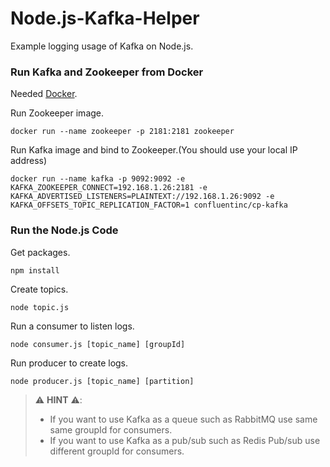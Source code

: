 # Node.js-Kafka-Helper

Example logging usage of Kafka on Node.js.

### Run Kafka and Zookeeper from Docker

Needed [Docker](https://www.docker.com/products/docker-desktop).

Run Zookeeper image.

```
docker run --name zookeeper -p 2181:2181 zookeeper
```

Run Kafka image and bind to Zookeeper.(You should use your local IP address)

```
docker run --name kafka -p 9092:9092 -e KAFKA_ZOOKEEPER_CONNECT=192.168.1.26:2181 -e KAFKA_ADVERTISED_LISTENERS=PLAINTEXT://192.168.1.26:9092 -e KAFKA_OFFSETS_TOPIC_REPLICATION_FACTOR=1 confluentinc/cp-kafka
```

### Run the Node.js Code

Get packages.

```
npm install
```

Create topics.

```
node topic.js
```

Run a consumer to listen logs.

```
node consumer.js [topic_name] [groupId]
```

Run producer to create logs.

```
node producer.js [topic_name] [partition]
```

> :warning: **HINT** :warning::
>
> - If you want to use Kafka as a queue such as RabbitMQ use same same groupId for consumers.
> - If you want to use Kafka as a pub/sub such as Redis Pub/sub use different groupId for consumers.
